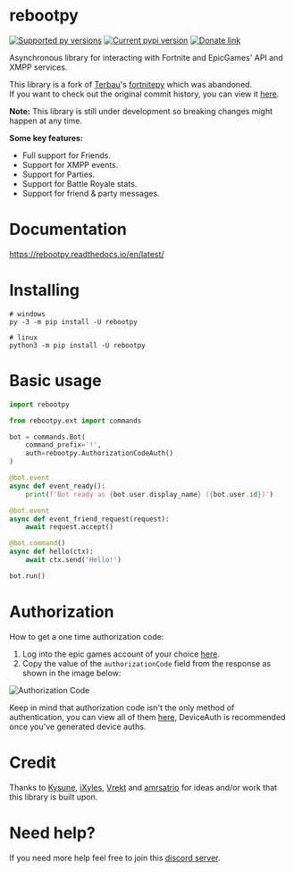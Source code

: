  # rebootpy

[![Supported py versions](https://img.shields.io/pypi/pyversions/rebootpy.svg)](https://pypi.org/project/rebootpy/)
[![Current pypi version](https://img.shields.io/pypi/v/rebootpy.svg)](https://pypi.org/project/rebootpy/)
[![Donate link](https://img.shields.io/badge/paypal-donate-blue.svg)](https://www.paypal.me/terbau)

Asynchronous library for interacting with Fortnite and EpicGames' API and XMPP services.

This library is a fork of [Terbau](https://github.com/Terbau/)'s [fortnitepy](https://github.com/Terbau/fortnitepy) which was abandoned.<br>
If you want to check out the original commit history, you can view it [here](https://github.com/Terbau/fortnitepy/commits/master/).

**Note:** This library is still under development so breaking changes might happen at any time.

**Some key features:**
- Full support for Friends.
- Support for XMPP events.
- Support for Parties.
- Support for Battle Royale stats.
- Support for friend & party messages.

# Documentation
https://rebootpy.readthedocs.io/en/latest/

# Installing
```
# windows
py -3 -m pip install -U rebootpy

# linux
python3 -m pip install -U rebootpy
```

# Basic usage
```py
import rebootpy

from rebootpy.ext import commands

bot = commands.Bot(
    command_prefix='!',
    auth=rebootpy.AuthorizationCodeAuth()
)

@bot.event
async def event_ready():
    print(f'Bot ready as {bot.user.display_name} ({bot.user.id})')

@bot.event
async def event_friend_request(request):
    await request.accept()

@bot.command()
async def hello(ctx):
    await ctx.send('Hello!')

bot.run()
```

# Authorization
How to get a one time authorization code:
1. Log into the epic games account of your choice [here](https://www.epicgames.com/id/login?redirectUrl=https%3A%2F%2Fwww.epicgames.com%2Fid%2Fapi%2Fredirect%3FclientId%3D3f69e56c7649492c8cc29f1af08a8a12%26responseType%3Dcode).
2. Copy the value of the `authorizationCode` field from the response as shown in the image below:

![Authorization Code](https://raw.githubusercontent.com/xMistt/rebootpy/main/docs/resources/images/authorization_code.png)

Keep in mind that authorization code isn't the only method of authentication, you can view all of them [here](https://rebootpy.readthedocs.io/en/latest/api.html#authentication), DeviceAuth is recommended once you've generated device auths.

# Credit
Thanks to [Kysune](https://github.com/SzymonLisowiec), [iXyles](https://github.com/iXyles), [Vrekt](https://github.com/Vrekt) and [amrsatrio](https://github.com/Amrsatrio) for ideas and/or work that this library is built upon.

# Need help?
If you need more help feel free to join this [discord server](https://discord.gg/rnk869s).
